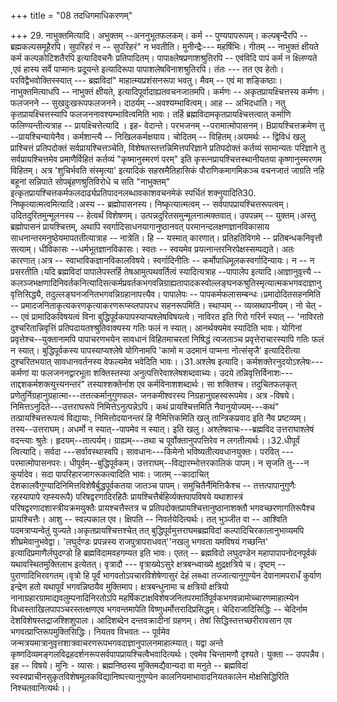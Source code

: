 +++
title = "08 तदधिगमाधिकरणम्"

+++
29. नाभुक्तमित्यादि। अभुक्तम् --अननुभूतफलकम्। कर्म -- पुण्यपापरूपम्। कल्पबृन्दैरपि --ब्रह्मकल्पसमूहैरपि। सुपरिहरं न -- सुपरिहरं" न भवतीति। मुनीन्द्रैः--- महर्षिभिः। गीतम् -- नाभुक्तं क्षीयते कर्म कल्पको़टिशतैरपि इत्यादिवचनैः प्रतिपादितम्। पापाक्ष्लेषप्रणाशश्रुतिरपि -- एवंविदि पापं कर्म न क्ष्लिण्यते ,एवं हास्य सर्वे पाप्मानः प्रदूयन्ते इत्यादिरूपा पापाशलेषविनाशश्रुतिरपि। तंतः --- तत एव हेतोः। परविद्वैभवोक्तिस्स्यात् --- ब्रह्मविदां" माहात्म्यप्रशंसनरूपा भवतु। मैवम् -- एवं मा शङ्किष्ठाः। नाभुक्तमित्याधपि -- नाभुक्तं क्षीयते, इत्यादिपूर्वादाह्यतवचनजातमपि। कर्मणः -- अकृतप्रायक्ष्चित्तस्य कर्मणः। फलजनने -- सुखदुःखरूपफलजनने। दाठर्यम् --अवश्यम्भावित्वम्। आह -- अभिदधाति। नतु कृतप्रायक्ष्चित्तस्यापि फलजननावश्यम्भावित्वमिति भावः। तर्हि ब्रह्मविदामकृतप्रायक्ष्चित्तत्वात् कर्माणि फलिण्यन्तीत्यत्राह -- प्रायक्ष्चित्तेत्यादि । इह- वेदान्ते। परभजनम् --परामात्मोपासनम्। Bप्रायश्चित्तक्रमेण तु --प्रायश्चिन्यायेनैव। कर्मशान्त्यै -- निखिलकर्मक्षयाय। चोदितम् -- विहितम्।अयमर्थः -- द्विविधं खलु प्राश्चित्तं प्रतिपदोक्तं सर्वप्रायश्चित्तञ्चेति, विशेषतस्तत्तन्निमित्तपरिज्ञाने प्रतिपदोक्तं कर्तव्यं सामान्यतः परिज्ञाने तु सर्वप्रायश्चित्तमेव प्रमाणैर्विहितं कर्तव्यं "कृष्मानुस्मरणं परम्" इति कृस्त्नप्रायश्चित्तस्थानीयतया कृष्णानुस्मरणम विहितम्। अत्र 'शुचिर्भवति संस्मृत्या' इत्यादिकं सहस्रमैतिहासिकं पौराणिकमागमिकञ्च वचनजातं जाग्रति नहि बहूनां सन्निपाते सोपबृंहणश्रुतिविरोधे च सति "नाभुक्तम्" इत्कृतप्रायश्चित्तकर्मफलदार्ढ्यप्रतिपादनलब्धावकाशवचनमेकं स्पर्धितं शक्नुयादिति30. निष्कृत्यात्मत्वमित्यादि।अस्य -- ब्रह्मोपासनस्य। निष्कृत्यात्मत्वम् -- सर्वपापप्रायश्चित्तरूपत्वम्। उदितदुरितमुन्मूलनस्य -- हेत्वर्थं विशेषणम्। उत्पन्नदुरितसमुन्मूलनात्मक्तवात्। उपपन्नम् -- युक्तम्।अस्तु ब्रह्मोपासनं प्रायश्चित्तम्, अथापि स्वर्गादिसाधनयागानुष्ठानवत् परमानन्दलक्षणज्ञानविकासाय साधनान्तरमनुष्ठेयमापततीत्यात्राह -- नात्रेति। हि -- यस्मात् कारणात्। प्रतिहतिविगमे -- प्रतिबन्धकनिवृत्तौ सत्याम्। धीविकासः --धर्मभूतज्ञानविकासः। स्वतः -- स्वयमेव प्रयत्नान्तरनिरपेक्षस्सम्पद्यते। अतः कारणात्।अत्र -- स्वाभाविकज्ञानविकालविषये। स्वर्गादिनीतिः -- कर्मोपाधिमूलकस्वर्गादिन्यायः। न -- न प्रसरतीति।यदि ब्रह्मविदां पापालेपस्तर्हि तेषआमुत्पथवर्तित्वं स्यादित्यत्राह --पापालेप इत्यादि।आज्ञानुवृत्त्यै -- कलञ्जभक्षणादिनिवर्तकनित्यादिसत्कर्मप्रवर्तकभगवन्निग्राह्यतापादकस्वोल्लङ्घनकश्रुतिस्मृत्यात्मकभगवदाज्ञानुवृत्तिसिद्ध्यै, तदुल्लङ्घनजनितभगवन्निग्रहानापत्त्यैव। पापालेपः -- पापकर्मफलासम्बन्धः।प्रमादोदितसहनमिति -- प्रमादजनिताकृत्यकरणकृत्याकरणरूप्स्व्लपापरध सहनरूपमिति। स्थाप्यम् -- व्यव्सथापनीयम्। नो चेत् --- एवं प्रामादिकविषयत्वं विना बुद्धिपूर्वकपापस्याप्यश्लेषविषयत्वे। नाविरत इति गिरो गरिर्न स्यात् -- 'नाविरतो दुश्चरितान्निवृत्तिं प्रतिपदायतश्श्रुतिवाक्यस्य गतिः फलं न स्यात्। आनर्थक्यमेव स्यादिति भावः। योगिनां प्रवृत्तेश्च--युक्तानामपि पापाचरणभयेन सावधानं विहितमाचरतां निषिद्धं त्यजताञ्च प्रवृत्तेराचारस्यापि गतिः फलं न स्यात्। बुद्धिपूर्वकस्य पापस्याप्यश्लेषे योगिनामपि 'कामो म उदमानं पाप्मना नोत्संसृजै' इत्यादिरीत्या दुश्चरितभयात् सावधानवर्तनस्य वेफल्यमेव भवेदिति भावः।।31.अश्लेष इत्यादि। कर्मशक्तेरनुदयोऽश्लेषः---कर्मणां या फलजननद्वारभूता शक्तिस्तस्या अनुत्पत्तिरेवाश्लेषशब्दवाच्यः। उदये तन्निवृत्तिर्विनाशः---ताद्दशकर्मशक्त्युत्त्यनन्तरं" तस्याश्शक्तेर्नाश एव कर्मविनाशशब्दार्थः। सा शक्तिश्च। तदुचितफलकृत् प्रणेतुर्निग्रहानुग्रहात्मा---तत्तत्कर्मानुगुणफल- जनकमीश्वरस्य निग्रहानुग्रहस्वरूपमेव। अत्र -विषये। निमित्तऽनुदिते---उत्तराघरूपे निमित्तेऽनुत्पन्नेऽपि। कथं प्रायश्चित्तमिति नैवानुयोज्यम्---कथं" तत्प्रायश्चित्तरूपत्वं विद्यायाः, निमित्तोदयानन्तरं हि नैमित्तिकमिति खलु तान्त्रिकप्रवाद इति नैव प्रष्टव्यम्। तस्य--उत्तराघम्। अधर्मो न स्यात्--पापमेव न स्यात्। इति खलु। अश्लेषवाचः---ब्रह्मविद उत्तराघाश्लेषं वदन्त्याः श्रुतेः। हृदयम्--तात्पर्यम्। ग्राह्यम्---तथा च पूर्वोक्तानुपपत्तिरेव न लगतीत्यर्थः।।32.धीपूर्वं त्वित्यादि। सर्वदा ---सर्वावस्थास्वपि। सावधानः---किमेनो भविष्यतीत्यवधानयुक्तः। परवित् ---परमात्मोपासनपरः। धीपूर्वम्--बुद्धिपूर्वकम्। उत्तराघम्--विद्यारम्भोत्तरकालिकं पापम्। न सृजति तु---न कुर्यादेव। सदा पापरिहारजागरूकत्वादिति भावः। जातम् --कादाचित् देशकालवैगुण्यादिनिमित्तविशेषैर्बुद्धपूर्वकतया जातञ्च पापम्। समुचितैर्नैमित्तिकैश्च -- तत्तत्पापानुगुणैः रहस्यापापे रह्स्यरूपै) परिषद्वरणादिरहितैः प्रायश्चित्तैर्बहिर्व्यक्तपापविषये यथाशास्त्रं परिषद्वरणादशास्त्रीयक्रमयुक्तैः प्रायश्चत्तैस्तत्र च प्रतिपदोक्तप्रायश्चित्तानुष्ठानाशक्तौ भगवच्छरणागतिरूपैश्च प्रायश्चित्तैः। आशु -- स्वल्पकाल एव। क्षिपति -- निवर्तयेदित्यर्थः। तत् भुञ्जीत वा -- आश्विति पदमत्राप्यन्वेतुं युज्यते।अकृतप्रायश्चित्तश्चेत् तत् बुद्धिपूर्वमुत्तराघमब्रह्मविदां कल्पादिचिरकालानुभाव्यमपि शीघ्रमेवानुभवेद्वा। 'लघुर्दण्डः प्रपन्नस्य राजपुत्रापराधवत्''नखलु भगवता यमविषयं गच्छन्ति' इत्यादिप्रमाणैर्लघुदण्डो हि ब्रह्मविदामवहगम्यत इति भावः। एतत् -- ब्रह्मविदो लघुदण्डेन महापापापनोदनपूर्वकं यथावस्थितमुक्तिलाभ इत्येतत्। वृत्रादौ --- वृत्राख्येऽसुरे क्षत्रबन्ध्वाख्ये क्षुद्रक्षत्रिये च। दृष्टम् -- पुराणादिभिरवगतम्।वृत्रो हि पूर्वं भागवतोऽपचारविशेषेणासुरं देहं लब्ध्वा तज्जात्यानुगुण्येन देवानामपराधँ कुर्वाण इन्द्रेण हतो यथापूर्वं भगवन्निष्ठयैव मुक्तिमाप। क्षत्रबन्धुनामा च क्षत्रियो क्षत्रियो नानाग्रहारग्रामाद्यवलुम्पनादिनिरतोऽपि महर्षिकटाक्षविशेषजनितपरमार्तिपूर्वकभगवन्नामोच्चारणमाहात्म्येन विध्वस्ताखिलपापञ्चरस्तत्क्षणएव भगवन्तमापेति विष्णुधर्मोत्तरादिप्रसिद्धम्। चेदिराजादिसिद्धिः -- चेदिर्नाम देशविशेषस्तद्राजश्शिशुपालः। आदिशब्देन दन्तवक्रादीनां ग्रहणम्। तेषां सिद्धिस्तत्तच्छरीरावसान एव भगवत्प्राप्तिरूपमुक्तिसिद्धिः। नियतव विभवतः -- पूर्वमेव जन्मत्रयमात्रानुवृत्तशात्रवाचरणरूपभगवदाज्ञानुपालनमाहात्म्यात्। यद्वा अन्ते कृष्णदिव्यमङ्गलविद्रहदर्शनरूपसर्वपापप्रायश्चित्वैभवादित्यर्थः। एवमेव चिन्तामणौ दृश्यते। युक्ता -- उपपन्नैव। इह -- विषये। मुनिः - व्यासः। ब्रह्मनिष्ठस्य मुक्तिमद्यैवान्यदा वा मनुते -- ब्रह्मविदां स्वस्वप्राचीनसुकृतविशेषमूलकविद्यानिष्पत्त्यानुगुण्येन कालनियमाभावादनियतकालेन मोक्षसिद्धिरिति निश्चतवानित्यर्थः।।